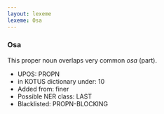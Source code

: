 ```yaml
---
layout: lexeme
lexeme: Osa
---
```


###  Osa

This proper noun overlaps  very common *osa* (part).
* UPOS:  PROPN
* in KOTUS dictionary under:  10
* Added from:  finer
* Possible NER class:  LAST
* Blacklisted:  PROPN-BLOCKING

